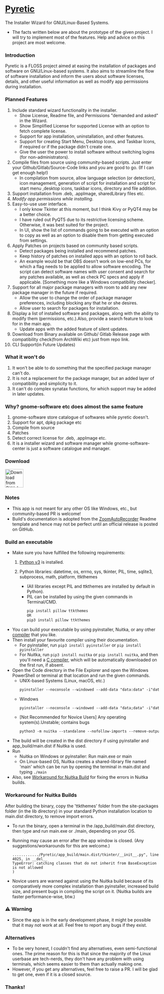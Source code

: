 # [Pyretic](https://microsoftlabs.github.io/Pyretic/)
The Installer Wizard for GNU/Linux-Based Systems.
- The facts written below are about the prototype of the given project. I will try to implement most of the features. Help and advice on this project are most welcome.

### Introduction
Pyretic is a FLOSS project aimed at easing the installation of packages and software on GNU/Linux-based systems. It also aims to streamline the flow of software installation and inform the users about software licenses, details, and other useful information as well as modify app permissions during installation.

### Planned Features
1. Include standard wizard functionality in the installer.
    - Show License, Readme file, and Permissions "demanded and asked" in the Wizard.
    - Show Simplified License for supported License with an option to fetch complete license. 
    - Support for app installation, uninstallation, and other features.
    - Support for creating Start Menu, Desktop Icons, and Taskbar Icons, if required or if the package didn't create one.
    - Give the user the power to install software without switching logins (for non-administrators).
2. Compile files from source using community-based scripts. Just enter your Github/Gitlab/Source-Code links and you are good to go. (If I can get enough help!)
    - In compilation from source, allow language selection (or detection), icon management, generation of script for installation and script for start menu ,desktop icons, taskbar icons, directory and file addition.
3. Support installation from .deb, .appImage, sharedLibrary files etc.
4. *Modify app permissions while installing.*
5. Easy-to-use user interface.
    - I only know Tkinter at this moment, but I think Kivy or PyQT4 may be a better choice.
    - I have ruled out PyQT5 due to its restrictive licensing scheme. Otherwise, it was best suited for the project.
    - In UI, show the list of commands going to be executed with an option to copy as well as an option to disable them from getting executed from settings.
6. Apply Patches on projects based on community based scripts.
    - Detect packages being installed and recommend patches.
    - Keep history of patches on installed apps with an option to roll back.
    - An example would be that OBS doesn't work on low-end PCs, for which a flag needs to be applied to allow software encoding. The script can detect software names with user consent and search for any patches available, as well as check PC specs and apply if applicable. [Something more like a Windows compatibility checker]. 
7. Support for all major package managers with room to add any new package manager in the future if required.
    - Allow the user to change the order of package manager preferences, including blocking any that he or she desires.
    - Allow user to search for packages for installation.
8. Display a list of installed software and packages, along with the ability to modify them (permissions, etc.).Also, provide a search feature to look for in the main app.
    - Update apps with the added feature of silent updates.
9. Download from Binary available on Github/ Gitlab Release page with compatibility check(from ArchWiki etc) just from repo link.
10. CLI Support(in Future Updates)

### What it won't do
1. It won't be able to do something that the specified package manager can't do.
2. It is not a replacement for the package manager, but an added layer of compatibility and simplicity to it.
3. It can't do complex synatax functions, for which support may be added in later updates.

### Why? gnome-software etc does almost the same feature 
1. gnome-software store catalogue of softwares while pyretic doesn't.
2. Support for apt, dpkg package etc
3. Compile from source
4. Patches
5. Detect correct license for .deb, .appImage etc.
6. It is a installer wizard and software manager while gnome-software-center is just a software catalogue and manager.

### Download
[<img src="https://img.shields.io/badge/GitHub-181717?logo=github&logoColor=white"
     alt="Download from GitHub"
     height="60">](https://github.com/Microsoftlabs/Pyretic/releases)

### Notes
- This app is not meant for any other OS like Windows, etc., but community-based PR is welcome!
- Build's documentation is adopted from the [ZoomAutoRecorder](https://github.com/Microsoftlabs/Zoom-AutoRecorder) Readme template and hence may not be perfect until an official release is posted on GitHub.

### Build an executable
- Make sure you have fulfilled the following requirements:
     1. [Python v3](https://www.python.org/) is installed.

     2. Python libraries: datetime, os, errno, sys, tkinter, PIL, time, sqlite3, subprocess, math, platform, ttkthemes
          - (All libraries except PIL and ttkthemes are installed by default in Python).
          - PIL can be installed by using the given commands in Terminal/CMD.
               ```markdown
               pip install pillow ttkthemes
               OR
               pip3 install pillow ttkthemes
               ```
- You can build your executable by using pyinstaller, Nuitka, or any other [compiler](https://pyoxidizer.readthedocs.io/en/stable/pyoxidizer_comparisons.html) that you like.
- Then install your favourite compiler using their documentation.
     - For pyinstaller, run ```pip3 install pyinstaller``` or ```pip install pyinstaller```
     - For Nuitka, run ```pip3 install nuitka``` or ```pip install nuitka```, and then you'll need a [C compiler](https://nuitka.net/doc/user-manual.html#requirements), which will be automatically downloaded on the first run, if absent.
- Open the Code directory in the File Explorer and open the Windows PowerShell or terminal at that location and run the given commands.
     - UNIX-based Systems (Linux, macOS, etc.)
          ```markdown
          pyinstaller --noconsole --windowed --add-data "data:data" -i"data/icon.ico" --collect-submodules PIL main.py
          ```
     - Windows
          ```markdown
          pyinstaller --noconsole --windowed --add-data "data;data" -i"data/icon.ico" --collect-submodules PIL main.py
          ```
     - [Not Recommended for Novice Users] Any operating system(s).Unstable; contains bugs
          ```markdown
          python3 -m nuitka --standalone --nofollow-imports --remove-output --no-pyi-file --include-package=PIL --include-module=ttkthemes --output-dir=app_build --enable-plugin=tk-inter --onefile --include-data-dir=data=data --windows-icon-from-ico=data/icon.ico main.py
          ```
- The build will be created in the dist directory if using pyinstaller and app_build/main.dist if Nuitka is used.
- Run
     - Nuitka on Windows or pyinstaller: Run main.exe or main
     - On Linux-based OS, Nuitka creates a shared-library file named 'main' which can be run by opening the terminal in main.dist and typing ```./main```
- Also, see [Workaround for Nuitka Build](#workaround-for-nuitka-builds) for fixing the errors in Nuitka builds.

### Workaround for Nuitka Builds
After building the binary, copy the 'ttkthemes' folder from the site-packages folder (in the lib directory) in your standard Python installation location to main.dist directory, to remove import errors.
- To run the binary, open a terminal in the <Project-location>/app_build/main.dist directory, then type and run main.exe or ./main, depending on your OS.

- Running may cause an error after the app window is closed. (Any suggestions/workarounds for this are welcome.)
     ```
     ............/Pyretic/app_build/main.dist/tkinter/__init__.py", line 4025, in __del__
     TypeError: catching classes that do not inherit from BaseException is not allowed
     )
     ```
- Novice users are warned against using the Nuitka build because of its comparatively more complex installation than pyinstaller, increased build size, and present bugs in compiling the script on it. (Nuitka builds are faster performance-wise, btw.)

### ⚠ Warning
- Since the app is in the early development phase, it might be possible that it may not work at all. Feel free to report any bugs if they exist.
     
### Alternatives
- To be very honest, I couldn't find any alternatives, even semi-functional ones. The prime reason for this is that since the majority of the Linux userbase are tech-nerds, they don't have any problem with using terminals, which seems easier to them than actually making one.
- However, if you get any alternatives, feel free to raise a PR. I will be glad to get one, even if it is a closed source.

### Thanks!

